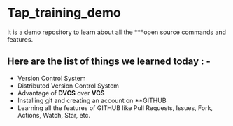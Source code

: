 # Tap_training_demo
It is a demo repository to learn about all the ***open source commands and features.

## Here are the list of things we learned today : -

- Version Control System
- Distributed Version Control System
- Advantage of **DVCS** over **VCS**
- Installing git and creating an account on **GITHUB
- Learning all the features of GITHUB like Pull Requests, Issues, Fork, Actions, Watch, Star, etc.
